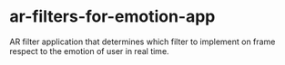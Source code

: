 # ar-filters-for-emotion-app

AR filter application that determines which filter to implement on frame respect to the emotion of user in real time.